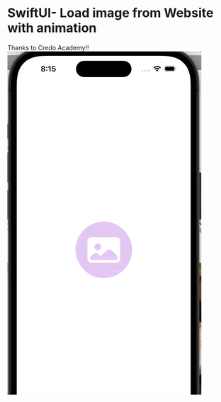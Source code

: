 # SwiftUI- Load image from Website with animation

Thanks to Credo Academy!!
![](SwiftUI-Starter.gif)
